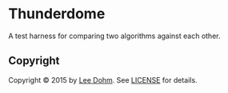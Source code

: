 # Thunderdome

A test harness for comparing two algorithms against each other.

## Copyright

Copyright &copy; 2015 by [Lee Dohm](http://www.lee-dohm.com). See [LICENSE](https://github.com/lee-dohm/thunderdome/blob/master/LICENSE.md) for details.
